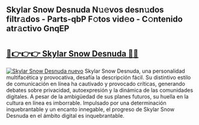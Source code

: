 ## Skylar Snow Desnuda N𝚞𝚎vos desn𝚞dos filtr𝚊dos - Parts-qbP F𝚘tos vid𝚎o - C𝚘ntenido atr𝚊ctivo GnqEP

# <h2><a href="http://mb0r2e.tromn.icu/?c=Skylar+Snow+Desnuda">🔗👉👉👉 Skylar Snow Desnuda 🔗🔗</a></h2>

[![Skylar Snow Desnuda nuevo](https://i.imgur.com/pEAQMta.gif)](http://mb0r2e.tromn.icu/?c=Skylar+Snow+Desnuda)
Skylar Snow Desnuda, una personalidad multifacética y provocativa, desafía la descripción fácil. Su distintivo estilo de comunicación en línea ha cautivado y provocado críticas, generando debates sobre privacidad, autoexpresión y la dinámica de las comunidades digitales. A pesar de la ambigüedad de sus planes futuros, su huella en la cultura en línea es imborrable. Impulsado por una determinación inquebrantable y un encanto innegable, el progreso de Skylar Snow Desnuda en el ámbito digital es inquebrantable.

